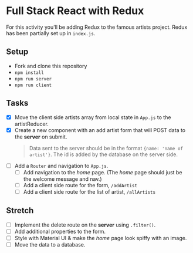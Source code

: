 # Full Stack React with Redux

For this activity you'll be adding Redux to the famous artists project. Redux has been partially set up in `index.js`.

## Setup

- Fork and clone this repository
- `npm install`
- `npm run server`
- `npm run client`

## Tasks

- [x] Move the client side artists array from local state in `App.js` to the artistReducer.
- [x] Create a new component with an add artist form that will POST data to the **server** on submit.
  > Data sent to the server should be in the format `{name: 'name of artist'}`.
  > The id is added by the database on the server side.
- [ ] Add a `Router` and navigation to `App.js`.
  - [ ] Add navigation to the _home_ page. (The _home_ page should just be the welcome message and nav.)
  - [ ] Add a client side route for the form, `/addArtist`
  - [ ] Add a client side route for the list of artist, `/allArtists`

## Stretch

- [ ] Implement the delete route on the **server** using `.filter()`.
- [ ] Add additional properties to the form.
- [ ] Style with Material UI & make the _home_ page look spiffy with an image.
- [ ] Move the data to a database.
